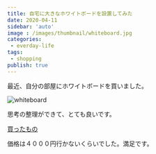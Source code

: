 ```yaml
---
title: 自宅に大きなホワイトボードを設置してみた
date: 2020-04-11
sidebar: 'auto'
image : /images/thumbnail/whiteboard.jpg
categories:
 - everday-life
tags:
 - shopping
publish: true
---
```

最近、自分の部屋にホワイトボードを買いました。

![whiteboard](/images/post/IMG_5836.JPG)

思考の整理ができて、とても良いです。

[買ったもの](https://www.amazon.co.jp/gp/product/B00YE9WYBQ/ref=ppx_yo_dt_b_asin_title_o03_s00?ie=UTF8&psc=1)

価格は４０００円行かないくらいでした。満足です。